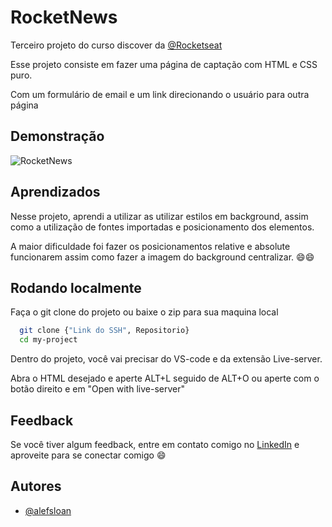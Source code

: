 # RocketNews


Terceiro projeto do curso discover da [@Rocketseat](https://www.rocketseat.com.br)

Esse projeto consiste em fazer uma página de captação com HTML e CSS puro.

Com um formulário de email e um link direcionando o usuário para outra página

## Demonstração

![RocketNews](https://i.ibb.co/mzhs1Bf/Rocket-News.png)
## Aprendizados

Nesse projeto, aprendi a utilizar as utilizar estilos em background, assim como a utilização de fontes importadas e posicionamento dos elementos.

A maior dificuldade foi fazer os posicionamentos relative e absolute funcionarem assim como fazer a imagem do background centralizar. :smile::smile:


## Rodando localmente

Faça o git clone do projeto ou baixe o zip para sua maquina local

```bash
  git clone {"Link do SSH", Repositorio}
  cd my-project
```

Dentro do projeto, você vai precisar do VS-code e da extensão Live-server.

Abra o HTML desejado e aperte ALT+L seguido de ALT+O ou aperte com o botão direito
e em "Open with live-server"

## Feedback

Se você tiver algum feedback, entre em contato comigo no [LinkedIn](https://www.linkedin.com/in/alefsloan/) e aproveite para se conectar comigo :smile:


## Autores

- [@alefsloan](https://github.com/AlefSloan)
